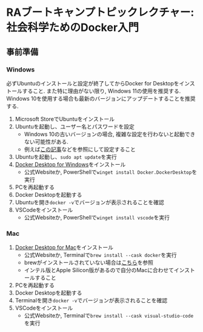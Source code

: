 # RAブートキャンプトピックレクチャー: 社会科学ためのDocker入門

## 事前準備

### Windows

必ずUbuntuのインストールと設定が終了してからDocker for Desktopをインストールすること.
また特に理由がない限り, Windows 11の使用を推奨する.
Windows 10を使用する場合も最新のバージョンにアップデートすることを推奨する.

1. Microsoft StoreでUbuntuをインストール
1. Ubuntuを起動し、ユーザー名とパスワードを設定
    - Windows 10の古いバージョンの場合, 複雑な設定を行わないと起動できない可能性がある.
    - 例えば[この記事](https://qiita.com/ksasaki/items/1b7b003f1a9c1d0a8b0e)などを参照にして設定すること
1. Ubuntuを起動し、`sudo apt update`を実行
1. [Docker Desktop for Windows](https://www.docker.com/products/docker-desktop/)をインストール
    - 公式Websiteか, PowerShellで`winget install Docker.DockerDesktop`を実行
1. PCを再起動する
1. Docker Desktopを起動する
1. Ubuntuを開き`docker -v`でバージョンが表示されることを確認
1. VSCodeをインストール
    - 公式Websiteか, PowerShellで`winget install vscode`を実行

### Mac

1. [Docker Desktop for Mac](https://www.docker.com/products/docker-desktop/)をインストール
    - 公式Websiteか, Terminalで`brew install --cask docker`を実行
    - brewがインストールされていない場合は[こちら](https://brew.sh/index_ja)を参照
    - インテル版とApple Silicon版があるので自分のMacに合わせてインストールすること
1. PCを再起動する
1. Docker Desktopを起動する
1. Terminalを開き`docker -v`でバージョンが表示されることを確認
1. VSCodeをインストール
    - 公式Websiteか, Terminalで`brew install --cask visual-studio-code`を実行

